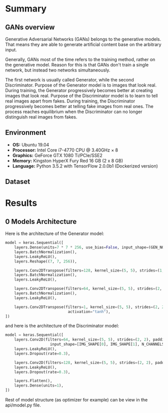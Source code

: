# Summary

## GANs overview
Generative Adversarial Networks (GANs) belongs to the generative models. That means they are able to generate artificial content base on the arbitrary input.

Generally, GANs most of the time refers to the training method, rather on the generative model. Reason for this is that GANs don't train a single network, but instead two networks simultaneously.

The first network is usually called Generator, while the second Discriminator. Purpose of the Generator model is to images that look real. During training, the Generator progressively becomes better at creating images that look real. Purpose of the Discriminator model is to learn to tell real images apart from fakes. During training, the Discriminator progressively becomes better at telling fake images from real ones. The process reaches equilibrium when the Discriminator can no longer distinguish real images from fakes.

## Environment
- **OS:** Ubuntu 19.04
- **Processor:** Intel Core i7-4770 CPU @ 3.40GHz × 8
- **Graphics:** GeForce GTX 1080 Ti/PCIe/SSE2
- **Memory:** Kingston HyperX Fury Red 16 GB (2 x 8 GB)
- **Language:** Python 3.5.2 with TensorFlow 2.0.0b1 (Dockerized version)

## Dataset

# Results

## 0 Models Architecture
Here is the architecture of the Generator model:

```python
model = keras.Sequential([
	layers.Dense(units=7 * 7 * 256, use_bias=False, input_shape=(GEN_NOISE_INPUT_SHAPE,)),
	layers.BatchNormalization(),
	layers.LeakyReLU(),
	layers.Reshape((7, 7, 256)),

	layers.Conv2DTranspose(filters=128, kernel_size=(5, 5), strides=(1, 1), padding="same", use_bias=False),
	layers.BatchNormalization(),
	layers.LeakyReLU(),

	layers.Conv2DTranspose(filters=64, kernel_size=(5, 5), strides=(2, 2), padding="same", use_bias=False),
	layers.BatchNormalization(),
	layers.LeakyReLU(),

	layers.Conv2DTranspose(filters=1, kernel_size=(5, 5), strides=(2, 2), padding="same", use_bias=False,
							activation="tanh"),
])
```

and here is the architecture of the Discriminator model:

```python
model = keras.Sequential([
	layers.Conv2D(filters=64, kernel_size=(5, 5), strides=(2, 2), padding='same',
					input_shape=[IMG_SHAPE[0], IMG_SHAPE[1], N_CHANNELS]),
	layers.LeakyReLU(),
	layers.Dropout(rate=0.3),

	layers.Conv2D(filters=128, kernel_size=(5, 5), strides=(2, 2), padding='same'),
	layers.LeakyReLU(),
	layers.Dropout(rate=0.3),

	layers.Flatten(),
	layers.Dense(units=1),
])
```

Rest of model structure (as optimizer for example) can be view in the api/model.py file.

